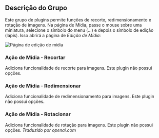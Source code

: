 <!-- Filename: Chunk4x:Extensions_Plugin_Manager_Edit_Media_Action_Group  / Display title: Grupo de Ação de Mídia -->

## Descrição do Grupo

Este grupo de plugins permite funções de recorte, redimensionamento e rotação de imagens. Na página de Mídia, passe o mouse sobre uma miniatura, selecione o símbolo do menu (...) e depois o símbolo de edição (lápis). Isso abrirá a página de *Edição de Mídia*:

![Página de edição de mídia](../../../en/images/plugins/plugin-group-media-action-media-edit-page.png)

### Ação de Mídia - Recortar

Adiciona funcionalidade de recorte para imagens. Este plugin não possui opções.

### Ação de Mídia - Redimensionar

Adiciona funcionalidade de redimensionamento para imagens. Este plugin não possui opções.

### Ação de Mídia - Rotacionar

Adiciona funcionalidade de rotação para imagens. Este plugin não possui opções.
*Traduzido por openai.com*

